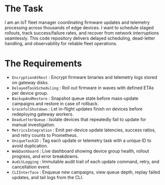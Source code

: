 # The Task

I am an IoT fleet manager coordinating firmware updates and telemetry processing across thousands of edge devices. I want to schedule staged rollouts, track success/failure rates, and recover from network interruptions seamlessly. This code repository delivers delayed scheduling, dead-letter handling, and observability for reliable fleet operations.

# The Requirements

* `EncryptionAtRest`       : Encrypt firmware binaries and telemetry logs stored on gateway disks.  
* `DelayedTaskScheduling`  : Roll out firmware in waves with defined ETAs per device group.  
* `BackupAndRestore`       : Snapshot queue state before mass-update campaigns and restore in case of rollback.  
* `GracefulShutdown`       : Let in-flight updates finish on devices before redeploying gateway workers.  
* `DeadLetterQueue`        : Isolate devices that repeatedly fail to update for manual investigation.  
* `MetricsIntegration`     : Emit per-device update latencies, success ratios, and retry counts to Prometheus.  
* `UniqueTaskID`           : Tag each update or telemetry task with a unique ID to avoid duplication.  
* `WebDashboard`           : Live dashboard showing device group health, rollout progress, and error breakdowns.  
* `AuditLogging`           : Immutable audit trail of each update command, retry, and cancellation event.  
* `CLIInterface`           : Enqueue new campaigns, view queue depth, replay failed updates, and tail logs from the CLI.  
